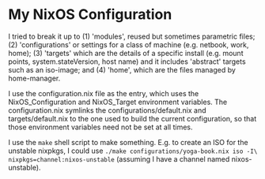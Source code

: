 # My NixOS Configuration
I tried to break it up to (1) 'modules', reused but sometimes parametric files;
(2) 'configurations' or settings for a class of machine (e.g. netbook, work,
home); (3) 'targets' which are the details of a specific install (e.g.  mount
points, system.stateVersion, host name) and it includes 'abstract' targets such
as an iso-image; and (4) 'home', which are the files managed by home-manager.

I use the configuration.nix file as the entry, which uses the
NixOS_Configuration and NixOS_Target environment variables. The
configuration.nix symlinks the configurations/default.nix and
targets/default.nix to the one used to build the current configuration, so that
those environment variables need not be set at all times.

I use the `make` shell script to make something. E.g. to create an ISO for the
unstable nixpkgs, I could use `./make configurations/yoga-book.nix iso -I\
nixpkgs=channel:nixos-unstable` (assuming I have a channel named
nixos-unstable).

